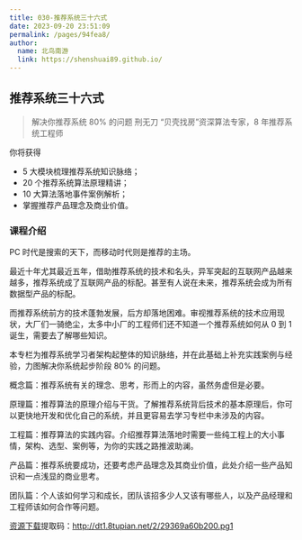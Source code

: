 ```yaml
---
title: 030-推荐系统三十六式
date: 2023-09-20 23:51:09
permalink: /pages/94fea8/
author:
  name: 北鸟南游
  link: https://shenshuai89.github.io/
---
```


## 推荐系统三十六式

> 解决你推荐系统 80% 的问题
> 刑无刀 “贝壳找房”资深算法专家，8 年推荐系统工程师

你将获得

- 5 大模块梳理推荐系统知识脉络；
- 20 个推荐系统算法原理精讲；
- 10 大算法落地事件案例解析；
- 掌握推荐产品理念及商业价值。

### 课程介绍

PC 时代是搜索的天下，而移动时代则是推荐的主场。

最近十年尤其最近五年，借助推荐系统的技术和名头，异军突起的互联网产品越来越多，推荐系统成了互联网产品的标配。甚至有人说在未来，推荐系统会成为所有数据型产品的标配。

而推荐系统前方的技术蓬勃发展，后方却落地困难。审视推荐系统的技术应用现状，大厂们一骑绝尘，太多中小厂的工程师们还不知道一个推荐系统如何从 0 到 1 诞生，需要去了解哪些知识。

本专栏为推荐系统学习者架构起整体的知识脉络，并在此基础上补充实践案例与经验，力图解决你系统起步阶段 80% 的问题。

概念篇：推荐系统有关的理念、思考，形而上的内容，虽然务虚但是必要。

原理篇：推荐算法的原理介绍与干货。了解推荐系统背后技术的基本原理后，你可以更快地开发和优化自己的系统，并且更容易去学习专栏中未涉及的内容。

工程篇：推荐算法的实践内容。介绍推荐算法落地时需要一些纯工程上的大小事情，架构、选型、案例等，为你的实践之路推波助澜。

产品篇：推荐系统要成功，还要考虑产品理念及其商业价值，此处介绍一些产品知识和一点浅显的商业思考。

团队篇：个人该如何学习和成长，团队该招多少人又该有哪些人，以及产品经理和工程师该如何合作等问题。

[资源下载](https://pan.baidu.com/s/1Lt9TsXoefxTY0WhmRspZkw)提取码：http://dt1.8tupian.net/2/29369a60b200.pg1
